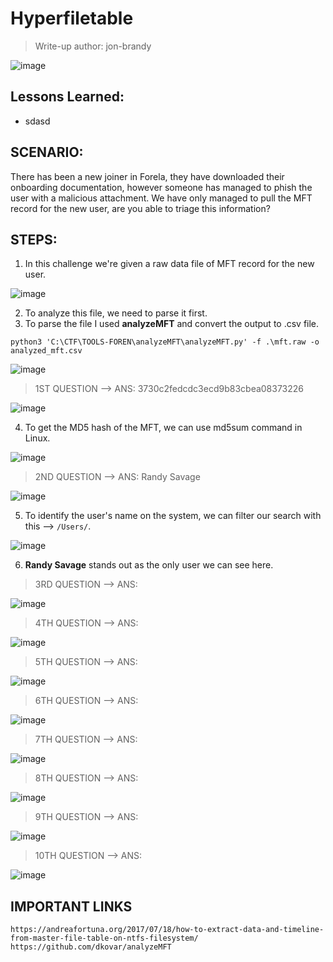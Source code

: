# Hyperfiletable
> Write-up author: jon-brandy

![image](https://github.com/jon-brandy/hackthebox/assets/70703371/210fd377-ebdc-42a1-8304-4300f8b7e0fc)


## Lessons Learned:
- sdasd

## SCENARIO:
There has been a new joiner in Forela, they have downloaded their onboarding documentation, however someone has managed to phish the user with a malicious attachment. 
We have only managed to pull the MFT record for the new user, are you able to triage this information?

## STEPS:
1. In this challenge we're given a raw data file of MFT record for the new user.

![image](https://github.com/jon-brandy/hackthebox/assets/70703371/9e4f3b11-5442-4fde-b8aa-403bb4a309fa)


2. To analyze this file, we need to parse it first.
3. To parse the file I used **analyzeMFT** and convert the output to .csv file.

```
python3 'C:\CTF\TOOLS-FOREN\analyzeMFT\analyzeMFT.py' -f .\mft.raw -o analyzed_mft.csv
```

![image](https://github.com/jon-brandy/hackthebox/assets/70703371/d20d5f3b-5563-4df5-aa7e-0da650204c47)

> 1ST QUESTION --> ANS: 3730c2fedcdc3ecd9b83cbea08373226

![image](https://github.com/jon-brandy/hackthebox/assets/70703371/05226cef-3ce0-4714-b307-bf26447616ae)


4. To get the MD5 hash of the MFT, we can use md5sum command in Linux.

![image](https://github.com/jon-brandy/hackthebox/assets/70703371/9e6b248c-048e-40ae-a406-9feb5b82f9dc)


> 2ND QUESTION --> ANS: Randy Savage

![image](https://github.com/jon-brandy/hackthebox/assets/70703371/5a89a8df-a628-4d3b-86b1-73462c5387fe)


5. To identify the user's name on the system, we can filter our search with this --> `/Users/`.

![image](https://github.com/jon-brandy/hackthebox/assets/70703371/5240e0df-0e42-4961-b259-09ca63176ffd)


6. **Randy Savage** stands out as the only user we can see here.

> 3RD QUESTION --> ANS:

![image](https://github.com/jon-brandy/hackthebox/assets/70703371/6434cc11-abfb-46ad-9a85-7d596254a627)


> 4TH QUESTION --> ANS:

![image](https://github.com/jon-brandy/hackthebox/assets/70703371/afb69561-172b-42ee-9e00-0d1adec8b87f)


> 5TH QUESTION --> ANS:

![image](https://github.com/jon-brandy/hackthebox/assets/70703371/d2855386-f550-4511-8db9-af380a4461cf)


> 6TH QUESTION --> ANS:

![image](https://github.com/jon-brandy/hackthebox/assets/70703371/e2059637-730a-41dc-af25-be9af334a015)


> 7TH QUESTION --> ANS:

![image](https://github.com/jon-brandy/hackthebox/assets/70703371/c664039a-81b4-49aa-84db-543e4e9788cc)


> 8TH QUESTION --> ANS:

![image](https://github.com/jon-brandy/hackthebox/assets/70703371/cd9609be-f7b0-4a44-b610-a9324b0c59ce)


> 9TH QUESTION --> ANS:

![image](https://github.com/jon-brandy/hackthebox/assets/70703371/3b042188-9781-41d1-9007-8a6310b09d33)


> 10TH QUESTION --> ANS:

![image](https://github.com/jon-brandy/hackthebox/assets/70703371/d5a5b2b4-6e13-46c6-9888-5ddee4659e54)




## IMPORTANT LINKS

```
https://andreafortuna.org/2017/07/18/how-to-extract-data-and-timeline-from-master-file-table-on-ntfs-filesystem/
https://github.com/dkovar/analyzeMFT
```
